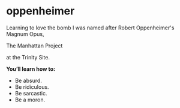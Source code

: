 # oppenheimer
Learning to love the bomb <break>
I was named after Robert Oppenheimer's Magnum Opus, <break><p>The Manhattan Project <break></p> at the Trinity Site. <break>
<p><strong>You’ll learn how to:</strong></p>

<ul>
  <li>Be absurd.</li>
  <li>Be ridiculous.</li>
  <li>Be sarcastic.</li>
  <li>Be a moron.</li>
</ul>
